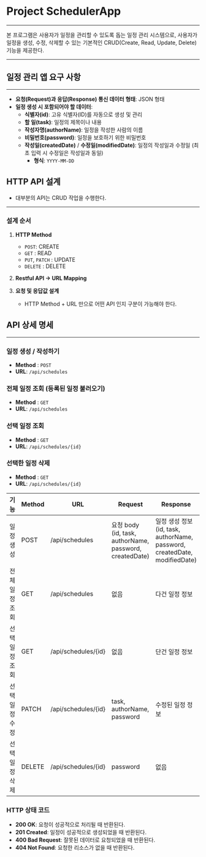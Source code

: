 # Project SchedulerApp
***

본 프로그램은 사용자가 일정을 관리할 수 있도록 돕는 일정 관리 시스템으로,
사용자가 일정을 생성, 수정, 삭제할 수 있는 기본적인 CRUD(Create, Read, Update, Delete) 기능을 제공한다.   

***

## 일정 관리 앱 요구 사항

***
- **요청(Request)과 응답(Response) 통신 데이터 형태**: JSON 형태
- **일정 생성 시 포함되어야 할 데이터**:
  - **식별자(id)**: 고유 식별자(ID)를 자동으로 생성 및 관리
  - **할 일(task)**: 일정의 제목이나 내용
  - **작성자명(authorName)**: 일정을 작성한 사람의 이름
  - **비밀번호(password)**: 일정을 보호하기 위한 비밀번호
  - **작성일(createdDate)** / **수정일(modifiedDate)**: 일정의 작성일과 수정일 (최초 입력 시 수정일은 작성일과 동일)
    - **형식**: `YYYY-MM-DD`

## HTTP API 설계

- 대부분의 API는 CRUD 작업을 수행한다.

***

### 설계 순서
1. **HTTP Method**
   - `POST`: CREATE
   - `GET` : READ
   - `PUT`, `PATCH` : UPDATE
   - `DELETE` : DELETE

2. **Restful API → URL Mapping**

3. **요청 및 응답값 설계**
   - HTTP Method + URL 만으로 어떤 API 인지 구분이 가능해야 한다.

## API 상세 명세

***

### 일정 생성 / 작성하기
- **Method** : `POST`
- **URL**: `/api/schedules`

### 전체 일정 조회 (등록된 일정 불러오기)
- **Method** : `GET`
- **URL**: `/api/schedules`

### 선택 일정 조회
- **Method** : `GET`
- **URL**: `/api/schedules/{id}`

### 선택한 일정 삭제
- **Method** : `GET`
- **URL**: `/api/schedules/{id}`


| 기능               | Method | URL                    | Request             | Response               | HTTP Status |
|--------------------|--------|------------------------|---------------------|------------------------|-------------|
| 일정 생성          | POST   | /api/schedules          | 요청 body (id, task, authorName, password, createdDate) | 일정 생성 정보 (id, task, authorName, password, createdDate, modifiedDate) | 201 Created |
| 전체 일정 조회     | GET    | /api/schedules          | 없음                | 다건 일정 정보         | 200 OK      |
| 선택 일정 조회     | GET    | /api/schedules/{id}     | 없음                | 단건 일정 정보         | 200 OK      |
| 선택 일정 수정     | PATCH  | /api/schedules/{id}     | task, authorName, password | 수정된 일정 정보       | 200 OK      |
| 선택 일정 삭제     | DELETE | /api/schedules/{id}     | password            | 없음                   | 200 OK      |

### HTTP 상태 코드

- **200 OK**: 요청이 성공적으로 처리될 때 반환된다.
- **201 Created**: 일정이 성공적으로 생성되었을 때 반환된다.
- **400 Bad Request**: 잘못된 데이터로 요청되었을 때 반환된다.
- **404 Not Found**: 요청한 리소스가 없을 때 반환된다.
